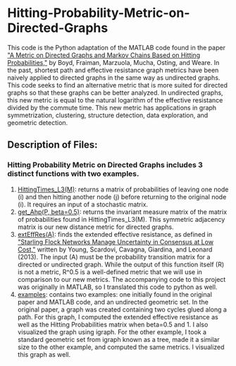 # Hitting-Probability-Metric-on-Directed-Graphs
This code is the Python adaptation of the MATLAB code found in the paper ["A Metric on Directed Graphs and Markov Chains Based on Hitting Probabilities,"](	arXiv:2006.14482) by Boyd, Fraiman, Marzuola, Mucha, Osting, and Weare. In the past, shortest path and effective resistance graph metrics have been naively applied to directed graphs in the same way as undirected graphs. This code seeks to find an alternative metric that is more suited for directed graphs so that these graphs can be better analyzed. In undirected graphs, this new metric is equal to the natural logarithm of the effective resistance divided by the commute time. This new metric has applications in graph symmetrization, clustering, structure detection, data exploration, and geometric detection. 
## Description of Files: 
### Hitting Probability Metric on Directed Graphs includes 3 distinct functions with two examples.
1. [HittingTimes_L3(M)](HittingTimes_L3.md): returns a matrix of probabilities of leaving one node (i) and then hitting another node (j) before returning to the original node (i). It requires an input of a stochastic matrix. 
2. [get_Ahp(P, beta=0.5)](get_Ahp.md): returns the invariant measure matrix of the matrix of probabilities found in HittingTimes_L3(M). This symmetric adjacency matrix is our new distance metric for directed graphs. 
3. [extEffRes(A)](extEffRes): finds the extended effective resistance, as defined in ["Starling Flock Networks Manage Uncertainty in Consensus at Low Cost,"](https://pubmed.ncbi.nlm.nih.gov/23382667/) written by Young, Scardovi, Cavagna, Giardina, and Leonard (2013). The input (A) must be the probability transition matrix for a directed or undirected graph. While the output of this function itself (R) is not a metric, R^0.5 is a well-defined metric that we will use in comparison to our new metrics. The accompanying code to this project was originally in MATLAB, so I translated this code to python as well. 
4. [examples](examples): contains two examples: one initially found in the original paper and MATLAB code, and an undirected geometric set. In the original paper, a graph was created containing two cycles glued along a path. For this graph, I computed the extended effective resistance as well as the Hitting Probabilities matrix when beta=0.5 and 1. I also visualized the graph using igraph. For the other example, I took a standard geometric set from igraph known as a tree, made it a similar size to the other example, and computed the same metrics. I visualized this graph as well.  
